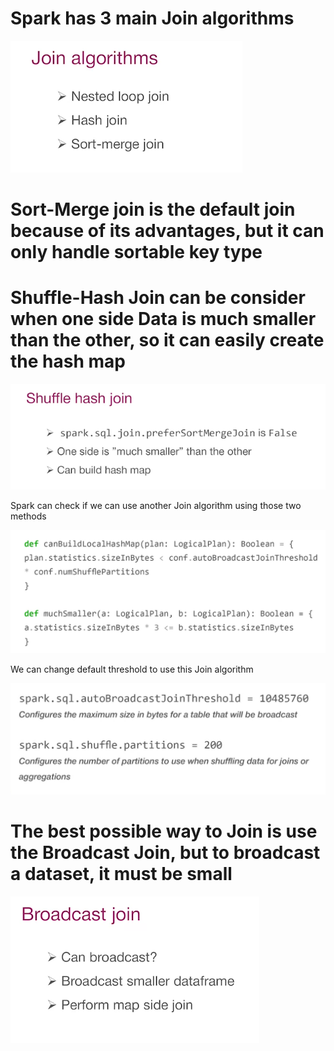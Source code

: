 # Spark has 3 main Join algorithms

![join-1](join-1.png)

# Sort-Merge join is the default join because of its advantages, but it can only handle sortable key type

# Shuffle-Hash Join can be consider when one side Data is much smaller than the other, so it can easily create the hash map

![join-2](join-2.png)

Spark can check if we can use another Join algorithm using those two methods

![join-3](join-3.png)

We can change default threshold to use this Join algorithm

![join-4](join-4.png)

# The best possible way to Join is use the Broadcast Join, but to broadcast a dataset, it must be small

![join-5](join-5.png)